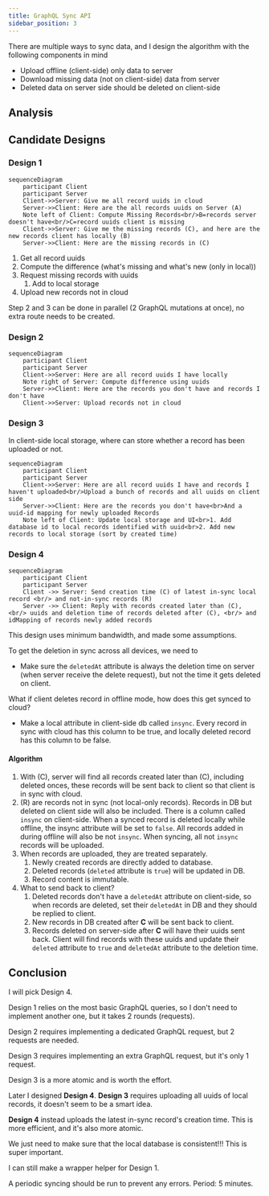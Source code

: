 ```yaml
---
title: GraphQL Sync API
sidebar_position: 3
---
```


There are multiple ways to sync data, and I design the algorithm with the following components in mind

- Upload offline (client-side) only data to server
- Download missing data (not on client-side) data from server
- Deleted data on server side should be deleted on client-side

## Analysis

## Candidate Designs

### Design 1

```mermaid
sequenceDiagram
    participant Client
    participant Server
    Client->>Server: Give me all record uuids in cloud
    Server->>Client: Here are the all records uuids on Server (A)
    Note left of Client: Compute Missing Records<br/>B=records server doesn't have<br/>C=record uuids client is missing
    Client->>Server: Give me the missing records (C), and here are the new records client has locally (B)
    Server->>Client: Here are the missing records in (C)
```

1. Get all record uuids
2. Compute the difference (what's missing and what's new (only in local))
3. Request missing records with uuids
   1. Add to local storage
4. Upload new records not in cloud

Step 2 and 3 can be done in parallel (2 GraphQL mutations at once), no extra route needs to be created.

### Design 2

```mermaid
sequenceDiagram
    participant Client
    participant Server
    Client->>Server: Here are all record uuids I have locally
    Note right of Server: Compute difference using uuids
    Server->>Client: Here are the records you don't have and records I don't have
    Client->>Server: Upload records not in cloud
```

### Design 3

In client-side local storage, where can store whether a record has been uploaded or not.

```mermaid
sequenceDiagram
    participant Client
    participant Server
    Client->>Server: Here are all record uuids I have and records I haven't uploaded<br/>Upload a bunch of records and all uuids on client side
    Server->>Client: Here are the records you don't have<br>And a uuid-id mapping for newly uploaded Records
    Note left of Client: Update local storage and UI<br>1. Add database id to local records identified with uuid<br>2. Add new records to local storage (sort by created time)
```

### Design 4

```mermaid
sequenceDiagram
    participant Client
    participant Server
    Client ->> Server: Send creation time (C) of latest in-sync local record <br/> and not-in-sync records (R)
    Server ->> Client: Reply with records created later than (C), <br/> uuids and deletion time of records deleted after (C), <br/> and idMapping of records newly added records
```

This design uses minimum bandwidth, and made some assumptions.

To get the deletion in sync across all devices, we need to

- Make sure the `deletedAt` attribute is always the deletion time on server (when server receive the delete request), but not the time it gets deleted on client.

What if client deletes record in offline mode, how does this get synced to cloud?

- Make a local attribute in client-side db called `insync`. Every record in sync with cloud has this column to be true, and locally deleted record has this column to be false.

#### Algorithm

1. With (C), server will find all records created later than (C), including deleted onces, these records will be sent back to client so that client is in sync with cloud.
2. (R) are records not in sync (not local-only records). Records in DB but deleted on client side will also be included. There is a column called `insync` on client-side. When a synced record is deleted locally while offline, the insync attribute will be set to `false`. All records added in during offline will also be not `insync`. When syncing, all not `insync` records will be uploaded.
3. When records are uploaded, they are treated separately.
   1. Newly created records are directly added to database.
   2. Deleted records (`deleted` attribute is `true`) will be updated in DB.
   3. Record content is immutable.
4. What to send back to client?
   1. Deleted records don't have a `deletedAt` attribute on client-side, so when records are deleted, set their `deletedAt` in DB and they should be replied to client.
   2. New records in DB created after **C** will be sent back to client.
   3. Records deleted on server-side after **C** will have their uuids sent back. Client will find records with these uuids and update their `deleted` attribute to `true` and `deletedAt` attribute to the deletion time.

## Conclusion

I will pick Design 4.

Design 1 relies on the most basic GraphQL queries, so I don't need to implement another one, but it takes 2 rounds (requests).

Design 2 requires implementing a dedicated GraphQL request, but 2 requests are needed.

Design 3 requires implementing an extra GraphQL request, but it's only 1 request.

Design 3 is a more atomic and is worth the effort.

Later I designed **Design 4**. **Design 3** requires uploading all uuids of local records, it doesn't seem to be a smart idea.

**Design 4** instead uploads the latest in-sync record's creation time. This is more efficient, and it's also more atomic.

We just need to make sure that the local database is consistent!!! This is super important.

I can still make a wrapper helper for Design 1.

A periodic syncing should be run to prevent any errors. Period: 5 minutes.
